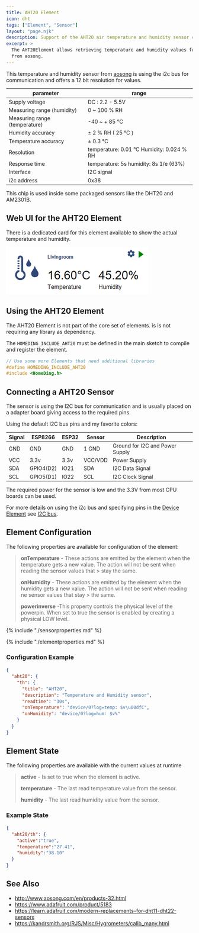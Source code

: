 ```yaml
---
title: AHT20 Element
icon: dht
tags: ["Element", "Sensor"]
layout: "page.njk"
description: Support of the AHT20 air temperature and humidity sensor chips.
excerpt: >
  The AHT20Element allows retrieving temperature and humidity values from the AHT20 sensors
  from aosong.
---
```


This temperature and humidity sensor from [aosong](http://www.aosong.com/)
is using the i2c bus for communication and offers a 12 bit resolution for values.

| parameter                     | range                                     |
| ----------------------------- | ----------------------------------------- |
| Supply voltage                | DC : 2.2 - 5.5V                           |
| Measuring range (humidity)    | 0 ~ 100 % RH                              |
| Measuring range (temperature) | -40 ~ + 85 °C                             |
| Humidity accuracy             | ± 2 % RH ( 25 °C )                        |
| Temperature accuracy          | ± 0.3 °C                                  |
| Resolution                    | temperature: 0.01 °C Humidity: 0.024 % RH |
| Response time                 | temperature: 5s humidity: 8s 1/e (63%)    |
| Interface                     | I2C signal                                |
| i2c address                   | 0x38                                      |

This chip is used inside some packaged sensors like the DHT20 and AM2301B.


## Web UI for the AHT20 Element

There is a dedicated card for this element available to show the actual temperature and humidity.

![T/H Sensor UI](/elements/dhtui.png)


## Using the AHT20 Element

The AHT20 Element is not part of the core set of elements. is is not requiring any library as dependency.

The `HOMEDING_INCLUDE_AHT20` must be defined in the main sketch to compile and register the element.

``` cpp
// Use some more Elements that need additional libraries
#define HOMEDING_INCLUDE_AHT20
#include <HomeDing.h>
```

## Connecting a AHT20 Sensor

The sensor is using the I2C bus for communication and is usually placed on a adapter board
giving access to the required pins.

Using the default I2C bus pins and my favorite colors:

| Signal                               | ESP8266   | ESP32 | Sensor  | Description                     |
| ------------------------------------ | --------- | ----- | ------- | ------------------------------- |
| <span class="gpio black">GND</span>  | GND       | GND   | 1 GND   | Ground for I2C and Power Supply |
| <span class="gpio red">VCC</span>    | 3.3v      | 3.3v  | VCC/VDD | Power Supply                    |
| <span class="gpio blue">SDA</span>   | GPIO4(D2) | IO21  | SDA     | I2C Data Signal                 |
| <span class="gpio yellow">SCL</span> | GPIO5(D1) | IO22  | SCL     | I2C Clock Signal                |

The required power for the sensor is low and the 3.3V from most CPU boards can be used.

For more details on using the i2c bus and specifying pins in the [Device Element](/elements/device.md) see [I2C bus](/dev/i2c.md).


## Element Configuration

<object data="/element.svg?aht20" type="image/svg+xml"></object>

The following properties are available for configuration of the element:

> **onTemperature** - These actions are emitted by the element when the temperature gets a new value. The action will not be sent when reading the sensor values that > stay the same.
>
> **onHumidity** - These actions are emitted by the element when the humidity gets a new value. The action will not be sent when reading ne sensor values that stay > the same.
>
> **powerinverse** -This property controls the physical level of the powerpin. When set to true the sensor is enabled by creating a physical LOW level.

{% include "./sensorproperties.md" %}

{% include "./elementproperties.md" %}

### Configuration Example

``` json
{
  "aht20": {
    "th": {
      "title": "AHT20",
      "description": "Temperature and Humidity sensor",
      "readtime": "30s",
      "onTemperature": "device/0?log=temp: $v\u00dfC",
      "onHumidity": "device/0?log=hum: $v%"
    }
  }
}
```

## Element State

The following properties are available with the current values at runtime

> **active** - Is set to true when the element is active.
>
> **temperature** - The last read temperature value from the sensor.
>
> **humidity** - The last read humidity value from the sensor.


### Example State

``` json
{
  "aht20/th": {
    "active":"true",
    "temperature":"27.41",
    "humidity":"38.10"
  }
}
```


## See Also

* <http://www.aosong.com/en/products-32.html>
* <https://www.adafruit.com/product/5183>
* <https://learn.adafruit.com/modern-replacements-for-dht11-dht22-sensors>
* <https://kandrsmith.org/RJS/Misc/Hygrometers/calib_many.html>


